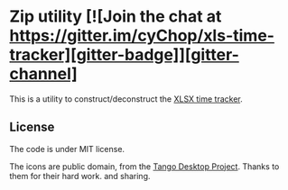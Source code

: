 # Zip utility [![Join the chat at https://gitter.im/cyChop/xls-time-tracker][gitter-badge]][gitter-channel]

This is a utility to construct/deconstruct the [XLSX time tracker](https://github.com/KeyboardPlaying/xls-time-tracker).

## License

The code is under MIT license.

The icons are public domain, from the [Tango Desktop Project](http://tango.freedesktop.org/). Thanks to them for their hard work. and sharing.

[gitter-badge]: https://badges.gitter.im/Join%20Chat.svg
[gitter-channel]: https://gitter.im/KeyboardPlaying/xls-time-tracker?utm_source=badge&utm_medium=badge&utm_campaign=pr-badge&utm_content=badge

